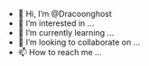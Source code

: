 - 👋 Hi, I’m @Dracoonghost
- 👀 I’m interested in ...
- 🌱 I’m currently learning ...
- 💞️ I’m looking to collaborate on ...
- 📫 How to reach me ...

<!---
Dracoonghost/Dracoonghost is a ✨ special ✨ repository because its `README.md` (this file) appears on your GitHub profile.
You can click the Preview link to take a look at your changes.
--->
